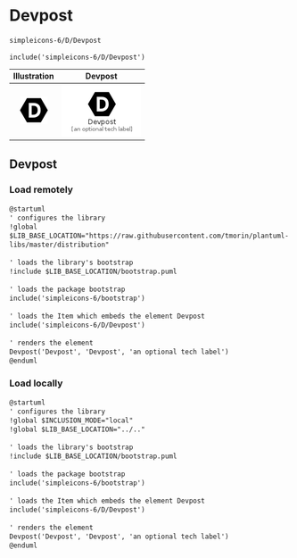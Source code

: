 # Devpost


```text
simpleicons-6/D/Devpost
```

```text
include('simpleicons-6/D/Devpost')
```



| Illustration | Devpost |
| :---: | :---: |
| ![illustration for Illustration](../../simpleicons-6/D/Devpost.png) | ![illustration for Devpost](../../simpleicons-6/D/Devpost.Local.png) |




## Devpost

### Load remotely
```plantuml
@startuml
' configures the library
!global $LIB_BASE_LOCATION="https://raw.githubusercontent.com/tmorin/plantuml-libs/master/distribution"

' loads the library's bootstrap
!include $LIB_BASE_LOCATION/bootstrap.puml

' loads the package bootstrap
include('simpleicons-6/bootstrap')

' loads the Item which embeds the element Devpost
include('simpleicons-6/D/Devpost')

' renders the element
Devpost('Devpost', 'Devpost', 'an optional tech label')
@enduml
```

### Load locally
```plantuml
@startuml
' configures the library
!global $INCLUSION_MODE="local"
!global $LIB_BASE_LOCATION="../.."

' loads the library's bootstrap
!include $LIB_BASE_LOCATION/bootstrap.puml

' loads the package bootstrap
include('simpleicons-6/bootstrap')

' loads the Item which embeds the element Devpost
include('simpleicons-6/D/Devpost')

' renders the element
Devpost('Devpost', 'Devpost', 'an optional tech label')
@enduml
```

